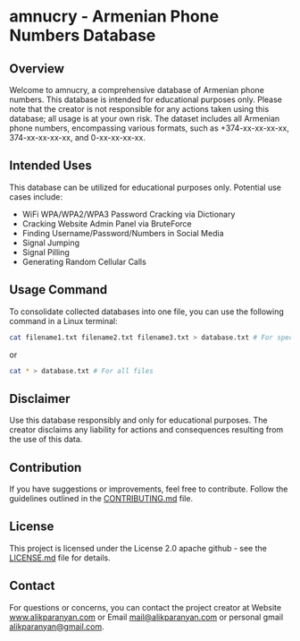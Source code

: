 # amnucry - Armenian Phone Numbers Database

## Overview

Welcome to amnucry, a comprehensive database of Armenian phone numbers. This database is intended for educational purposes only. Please note that the creator is not responsible for any actions taken using this database; all usage is at your own risk. The dataset includes all Armenian phone numbers, encompassing various formats, such as +374-xx-xx-xx-xx, 374-xx-xx-xx-xx, and 0-xx-xx-xx-xx.

## Intended Uses

This database can be utilized for educational purposes only. Potential use cases include:

- WiFi WPA/WPA2/WPA3 Password Cracking via Dictionary
- Cracking Website Admin Panel via BruteForce
- Finding Username/Password/Numbers in Social Media
- Signal Jumping
- Signal Pilling
- Generating Random Cellular Calls

## Usage Command

To consolidate collected databases into one file, you can use the following command in a Linux terminal:

```bash
cat filename1.txt filename2.txt filename3.txt > database.txt # For specific files
```

or 

```bash
cat * > database.txt # For all files
```

## Disclaimer

Use this database responsibly and only for educational purposes. The creator disclaims any liability for actions and consequences resulting from the use of this data.

## Contribution

If you have suggestions or improvements, feel free to contribute. Follow the guidelines outlined in the [CONTRIBUTING.md](CONTRIBUTING.md) file.

## License

This project is licensed under the License 2.0 apache github - see the [LICENSE.md](LICENSE.md) file for details.

## Contact

For questions or concerns, you can contact the project creator at Website www.alikparanyan.com or Email mail@alikparanyan.com or personal gmail alikparanyan@gmail.com.
